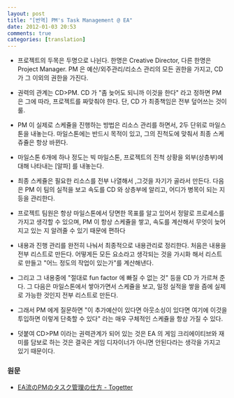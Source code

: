 ```yaml
---
layout: post
title: "[번역] PM's Task Management @ EA"
date: 2012-01-03 20:53
comments: true
categories: [translation]
---
```


* 프로젝트의 두목은 두명으로 나뉜다. 한명은 Creative Director, 다른 한명은 Project Manager. PM 은 예산/외주관리/리소스 관리의 모든 권한을 가지고, CD 가 그 이외의 권한을 가진다.

* 권력의 관계는 CD>PM. CD 가 "좀 늦어도 되니까 이것을 한다" 라고 정하면 PM 은 그에 따라, 프로젝트를 짜맞춰야 한다. 단, CD 가 최종책임은 전부 덮어쓰는 것이 룰.

* PM 이 실제로 스케쥴을 진행하는 방법은 리소스 관리를 하면서, 2두 단위로 마일스톤을 내놓는다. 마일스톤에는 반드시 목적이 있고, 그의 진척도에 맞춰서 최종 스케쥬쥴은 항상 바뀐다.

* 마일스톤 6개에 하나 정도는 빅 마일스톤, 프로젝트의 진척 상황을 외부(상층부)에 대해 나타내는 [알파] 를 내놓는다.

* 최종 스케쥴은 필요한 리소스를 전부 나열해서 ,그것을 자기가 골라서 만든다. 다음은 PM 이 팀의 실적을 보고 속도를 CD 와 상층부에 알리고, 어디가 병목이 되는 지 등을 관리한다.

* 프로젝트 팀원은 항상 마일스톤에서 당면한 목표를 알고 있어서 정말로 프로세스를 가지고 생각할 수 있으며, PM 이 항상 스케쥴을 쌓고, 속도를 계산해서 무엇이 늦어지고 있는 지 알려줄 수 있기 때문에 편하다

* 내용과 진행 관리를 완전히 나눠서 최종적으로 내용관리로 정리한다. 처음은 내용을 전부 리스트로 만든다. 어떻게든 모든 요소라고 생각되는 것을 가시화 해서 리스트로 만들고 "어느 정도의 작업이 있는가"를 계산해낸다.

* 그리고 그 내용중에 "절대로 fun factor 에 빠질 수 없는 것" 등을 CD 가 가르쳐 준다. 그 다음은 마일스톤에서 쌓아가면서 스케쥴을 보고, 일정 실적을 쌓을 즘에 실제로 가능한 것인지 전부 리스트로 만든다.

* 그래서 PM 에게 질문하면 "이 추가예산이 있다면 아웃소싱이 있다면 여기에 이것을 투입하면 이렇게 단축할 수 있다" 라는 매우 구체적인 스케쥴을 항상 가질 수 있다.

* 덧붙여 CD>PM 이라는 권력관계가 되어 있는 것은 EA 의 게임 크리에이티브와 재미를 담보로 하는 것은 결국은 게임 디자이너가 아니면 안된다라는 생각을 가지고 있기 때문이다.

### 원문

* [EA流のPMのタスク管理の仕方 - Togetter][togetter-url]

[togetter-url]:http://togetter.com/li/198059



